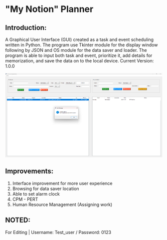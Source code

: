 # "My Notion" Planner

## Introduction:

A Graphical User Interface (GUI) created as a task and event scheduling written in Python. The program use Tkinter module for the display window following by JSON and OS module for the data saver and loader. 
The program is able to input both task and event, prioritize it, add details for memorization, and save the data on to the local device.
Current Version: 1.0.0 

![Interface Picture](Interface.png)

## Improvements:

1. Interface improvement for more user experience
2. Browsing for data saver location
3. Able to set alarm clock
4. CPM - PERT
5. Human Resource Management (Assigning work)

## NOTED:
For Editing | Username: Test_user / Password: 0123
